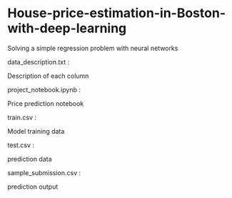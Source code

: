 # House-price-estimation-in-Boston-with-deep-learning
Solving a simple regression problem with neural networks

data_description.txt : 

Description of each column

project_notebook.ipynb : 

Price prediction notebook

train.csv : 

Model training data

test.csv : 

prediction data 

sample_submission.csv : 

prediction output
